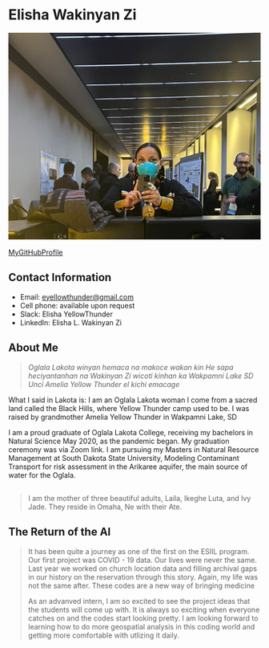 
# **Elisha Wakinyan Zi**

![Me at the EPSCoR/NSF conference in Portland, Maine. 2022](selfie_maine.jpg)

[MyGitHubProfile](https://github.com/wakinyanzi/WakinyanZi)



## Contact Information
* Email: eyellowthunder@gmail.com
* Cell phone: available upon request
* Slack: Elisha YellowThunder
* LinkedIn: Elisha L. Wakinyan Zi

## About Me
> *Oglala Lakota winyan hemaca na
makoce wakan kin He sapa heciyantanhan na Wakinyan Zi wicoti kinhan ka
Wakpamni Lake SD Unci Amelia Yellow Thunder el kichi emacage*
>
What I said in Lakota is:
I am an Oglala Lakota woman
I come from a sacred land called the Black Hills, where Yellow Thunder camp used to be. 
I was raised by grandmother Amelia Yellow Thunder in Wakpamni Lake, SD
>
I am a proud graduate of Oglala Lakota College, receiving my bachelors in Natural Science May 2020, as the pandemic began. My graduation ceremony was via Zoom link. 
I am pursuing my Masters in Natural Resource Management at South Dakota State University, Modeling Contaminant Transport for risk assessment in the Arikaree aquifer, the main source of water for the Oglala.

## 
> I am the mother of three beautiful adults, Laila, Ikeghe Luta, and Ivy Jade. They reside in Omaha, Ne with their Ate. 
## The Return of the AI
> It has been quite a journey as one of the first on the ESIIL program. Our first project was COVID - 19 data. Our lives were never the same. Last year we worked on church location data and filling archival gaps in our history on the reservation through this story. Again, my life was not the same after. These codes are a new way of bringing medicine
> 
> As an advanved intern, I am so excited to see the project ideas that the students will come up with. It is always so exciting when everyone catches on and the codes start looking pretty. I am looking forward to learning how to do more geospatial analysis in this coding world and getting more comfortable with utlizing it daily. 
